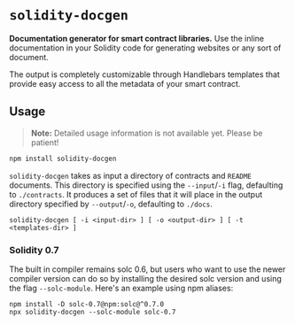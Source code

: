 # `solidity-docgen`

**Documentation generator for smart contract libraries.** Use the inline
documentation in your Solidity code for generating websites or any sort of
document.

The output is completely customizable through Handlebars templates that provide
easy access to all the metadata of your smart contract.

## Usage

> **Note:** Detailed usage information is not available yet. Please be patient!

```sh
npm install solidity-docgen
```

`solidity-docgen` takes as input a directory of contracts and `README`
documents. This directory is specified using the `--input`/`-i` flag,
defaulting to `./contracts`. It produces a set of files that it will place in
the output directory specified by `--output`/`-o`, defaulting to `./docs`.

```
solidity-docgen [ -i <input-dir> ] [ -o <output-dir> ] [ -t <templates-dir> ]
```

[NatSpec]: https://solidity.readthedocs.io/en/develop/natspec-format.html

### Solidity 0.7

The built in compiler remains solc 0.6, but users who want to use the newer compiler version can do so by installing the desired solc version and using the flag `--solc-module`. Here's an example using npm aliases:
```
npm install -D solc-0.7@npm:solc@^0.7.0
npx solidity-docgen --solc-module solc-0.7
```